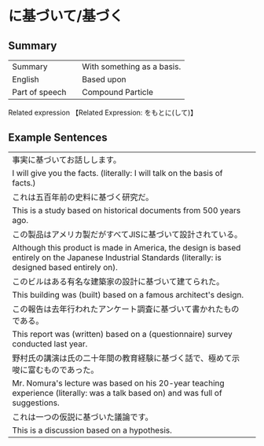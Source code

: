 # に基づいて/基づく

## Summary

<table><tr>   <td>Summary<td>   <td>With something as a basis.</td><tr><tr>   <td>English<td>   <td>Based upon</td><tr><tr>   <td>Part of speech<td>   <td>Compound Particle</td><tr></table><tr>   <td>Related expression<td>   <td>【Related Expression: をもとに(して)】</td><tr></table></table>

## Example Sentences

<table><tr><td>事実に基づいてお話しします。<td><tr><tr><td>I will give you the facts. (literally: I will talk on the basis of facts.)<td><tr><tr><td>これは五百年前の史料に基づく研究だ。<td><tr><tr><td>This is a study based on historical documents from 500 years ago.<td><tr><tr><td>この製品はアメリカ製だがすべてJISに基づいて設計されている。<td><tr><tr><td>Although this product is made in America, the design is based entirely on the Japanese Industrial Standards (literally: is designed based entirely on).<td><tr><tr><td>このビルはある有名な建築家の設計に基づいて建てられた。<td><tr><tr><td>This building was (built) based on a famous architect's design.<td><tr><tr><td>この報告は去年行われたアンケート調査に基づいて書かれたものである。<td><tr><tr><td>This report was (written) based on a (questionnaire) survey conducted last year.<td><tr><tr><td>野村氏の講演は氏の二十年間の教育経験に基づく話で、極めて示唆に富むものであった。<td><tr><tr><td>Mr. Nomura's lecture was based on his 20-year teaching experience (literally: was a talk based on) and was full of suggestions.<td><tr><tr><td>これは一つの仮説に基づいた議論です。<td><tr><tr><td>This is a discussion based on a hypothesis.<td><tr></table>

